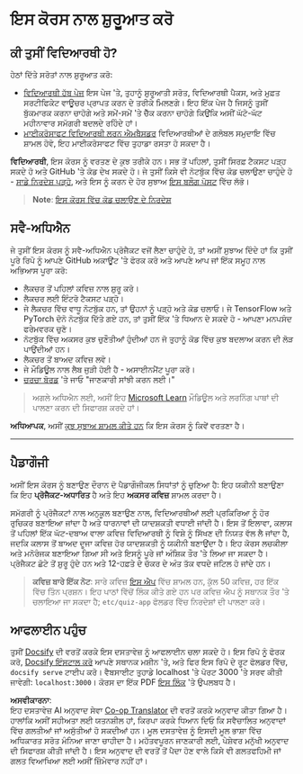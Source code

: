 <!--
CO_OP_TRANSLATOR_METADATA:
{
  "original_hash": "c4c545eb30765a49469ced84cfb4379f",
  "translation_date": "2025-08-26T11:15:12+00:00",
  "source_file": "lessons/0-course-setup/setup.md",
  "language_code": "pa"
}
-->
# ਇਸ ਕੋਰਸ ਨਾਲ ਸ਼ੁਰੂਆਤ ਕਰੋ

## ਕੀ ਤੁਸੀਂ ਵਿਦਿਆਰਥੀ ਹੋ?

ਹੇਠਾਂ ਦਿੱਤੇ ਸਰੋਤਾਂ ਨਾਲ ਸ਼ੁਰੂਆਤ ਕਰੋ:

* [ਵਿਦਿਆਰਥੀ ਹੱਬ ਪੇਜ](https://docs.microsoft.com/learn/student-hub?WT.mc_id=academic-77998-cacaste) ਇਸ ਪੇਜ 'ਤੇ, ਤੁਹਾਨੂੰ ਸ਼ੁਰੂਆਤੀ ਸਰੋਤ, ਵਿਦਿਆਰਥੀ ਪੈਕਸ, ਅਤੇ ਮੁਫ਼ਤ ਸਰਟੀਫਿਕੇਟ ਵਾਊਚਰ ਪ੍ਰਾਪਤ ਕਰਨ ਦੇ ਤਰੀਕੇ ਮਿਲਣਗੇ। ਇਹ ਇੱਕ ਪੇਜ ਹੈ ਜਿਸਨੂੰ ਤੁਸੀਂ ਬੁੱਕਮਾਰਕ ਕਰਨਾ ਚਾਹੋਗੇ ਅਤੇ ਸਮੇਂ-ਸਮੇਂ 'ਤੇ ਚੈੱਕ ਕਰਨਾ ਚਾਹੋਗੇ ਕਿਉਂਕਿ ਅਸੀਂ ਘੱਟੋ-ਘੱਟ ਮਹੀਨਾਵਾਰ ਸਮੱਗਰੀ ਬਦਲਦੇ ਰਹਿੰਦੇ ਹਾਂ।
* [ਮਾਈਕਰੋਸਾਫਟ ਵਿਦਿਆਰਥੀ ਲਰਨ ਐਮਬੈਸਡਰ](https://studentambassadors.microsoft.com?WT.mc_id=academic-77998-cacaste) ਵਿਦਿਆਰਥੀਆਂ ਦੇ ਗਲੋਬਲ ਸਮੁਦਾਇ ਵਿੱਚ ਸ਼ਾਮਲ ਹੋਵੋ, ਇਹ ਮਾਈਕਰੋਸਾਫਟ ਵਿੱਚ ਤੁਹਾਡਾ ਰਸਤਾ ਹੋ ਸਕਦਾ ਹੈ।

**ਵਿਦਿਆਰਥੀ**, ਇਸ ਕੋਰਸ ਨੂੰ ਵਰਤਣ ਦੇ ਕੁਝ ਤਰੀਕੇ ਹਨ। ਸਭ ਤੋਂ ਪਹਿਲਾਂ, ਤੁਸੀਂ ਸਿਰਫ਼ ਟੈਕਸਟ ਪੜ੍ਹ ਸਕਦੇ ਹੋ ਅਤੇ GitHub 'ਤੇ ਕੋਡ ਦੇਖ ਸਕਦੇ ਹੋ। ਜੇ ਤੁਸੀਂ ਕਿਸੇ ਵੀ ਨੋਟਬੁੱਕ ਵਿੱਚ ਕੋਡ ਚਲਾਉਣਾ ਚਾਹੁੰਦੇ ਹੋ - [ਸਾਡੇ ਨਿਰਦੇਸ਼ ਪੜ੍ਹੋ](./etc/how-to-run.md), ਅਤੇ ਇਸ ਨੂੰ ਕਰਨ ਦੇ ਹੋਰ ਸੁਝਾਅ [ਇਸ ਬਲੌਗ ਪੋਸਟ](https://soshnikov.com/education/how-to-execute-notebooks-from-github/) ਵਿੱਚ ਲੱਭੋ।

> **Note**: [ਇਸ ਕੋਰਸ ਵਿੱਚ ਕੋਡ ਚਲਾਉਣ ਦੇ ਨਿਰਦੇਸ਼](./how-to-run.md)

## ਸਵੈ-ਅਧਿਐਨ

ਜੇ ਤੁਸੀਂ ਇਸ ਕੋਰਸ ਨੂੰ ਸਵੈ-ਅਧਿਐਨ ਪ੍ਰੋਜੈਕਟ ਵਜੋਂ ਲੈਣਾ ਚਾਹੁੰਦੇ ਹੋ, ਤਾਂ ਅਸੀਂ ਸੁਝਾਅ ਦਿੰਦੇ ਹਾਂ ਕਿ ਤੁਸੀਂ ਪੂਰੇ ਰਿਪੋ ਨੂੰ ਆਪਣੇ GitHub ਅਕਾਊਂਟ 'ਤੇ ਫੋਰਕ ਕਰੋ ਅਤੇ ਆਪਣੇ ਆਪ ਜਾਂ ਇੱਕ ਸਮੂਹ ਨਾਲ ਅਭਿਆਸ ਪੂਰਾ ਕਰੋ:

* ਲੈਕਚਰ ਤੋਂ ਪਹਿਲਾਂ ਕਵਿਜ਼ ਨਾਲ ਸ਼ੁਰੂ ਕਰੋ।
* ਲੈਕਚਰ ਲਈ ਇੰਟਰੋ ਟੈਕਸਟ ਪੜ੍ਹੋ।
* ਜੇ ਲੈਕਚਰ ਵਿੱਚ ਵਾਧੂ ਨੋਟਬੁੱਕ ਹਨ, ਤਾਂ ਉਹਨਾਂ ਨੂੰ ਪੜ੍ਹੋ ਅਤੇ ਕੋਡ ਚਲਾਓ। ਜੇ TensorFlow ਅਤੇ PyTorch ਦੋਨੋ ਨੋਟਬੁੱਕ ਦਿੱਤੇ ਗਏ ਹਨ, ਤਾਂ ਤੁਸੀਂ ਇੱਕ 'ਤੇ ਧਿਆਨ ਦੇ ਸਕਦੇ ਹੋ - ਆਪਣਾ ਮਨਪਸੰਦ ਫਰੇਮਵਰਕ ਚੁਣੋ।
* ਨੋਟਬੁੱਕ ਵਿੱਚ ਅਕਸਰ ਕੁਝ ਚੁਣੌਤੀਆਂ ਹੁੰਦੀਆਂ ਹਨ ਜੋ ਤੁਹਾਨੂੰ ਕੋਡ ਵਿੱਚ ਕੁਝ ਬਦਲਾਅ ਕਰਨ ਦੀ ਲੋੜ ਪਾਉਂਦੀਆਂ ਹਨ।
* ਲੈਕਚਰ ਤੋਂ ਬਾਅਦ ਕਵਿਜ਼ ਲਵੋ।
* ਜੇ ਮੌਡਿਊਲ ਨਾਲ ਲੈਬ ਜੁੜੀ ਹੋਈ ਹੈ - ਅਸਾਈਨਮੈਂਟ ਪੂਰਾ ਕਰੋ।
* [ਚਰਚਾ ਬੋਰਡ](https://github.com/microsoft/AI-For-Beginners/discussions) 'ਤੇ ਜਾਓ "ਜਾਣਕਾਰੀ ਸਾਂਝੀ ਕਰਨ ਲਈ।"

> ਅਗਲੇ ਅਧਿਐਨ ਲਈ, ਅਸੀਂ ਇਹ [Microsoft Learn](https://docs.microsoft.com/en-us/users/dmitrysoshnikov-9132/collections/31zgizg2p418yo/?WT.mc_id=academic-77998-cacaste) ਮੌਡਿਊਲ ਅਤੇ ਲਰਨਿੰਗ ਪਾਥਾਂ ਦੀ ਪਾਲਣਾ ਕਰਨ ਦੀ ਸਿਫਾਰਸ਼ ਕਰਦੇ ਹਾਂ।

**ਅਧਿਆਪਕ**, ਅਸੀਂ [ਕੁਝ ਸੁਝਾਅ ਸ਼ਾਮਲ ਕੀਤੇ ਹਨ](/for-teachers.md) ਕਿ ਇਸ ਕੋਰਸ ਨੂੰ ਕਿਵੇਂ ਵਰਤਣਾ ਹੈ।

---

## ਪੈਡਾਗੌਜੀ

ਅਸੀਂ ਇਸ ਕੋਰਸ ਨੂੰ ਬਣਾਉਣ ਦੌਰਾਨ ਦੋ ਪੈਡਾਗੌਜੀਕਲ ਸਿਧਾਂਤਾਂ ਨੂੰ ਚੁਣਿਆ ਹੈ: ਇਹ ਯਕੀਨੀ ਬਣਾਉਣਾ ਕਿ ਇਹ **ਪ੍ਰੋਜੈਕਟ-ਅਧਾਰਿਤ** ਹੈ ਅਤੇ ਇਹ **ਅਕਸਰ ਕਵਿਜ਼** ਸ਼ਾਮਲ ਕਰਦਾ ਹੈ।

ਸਮੱਗਰੀ ਨੂੰ ਪ੍ਰੋਜੈਕਟਾਂ ਨਾਲ ਅਨੁਕੂਲ ਬਣਾਉਣ ਨਾਲ, ਵਿਦਿਆਰਥੀਆਂ ਲਈ ਪ੍ਰਕਿਰਿਆ ਨੂੰ ਹੋਰ ਰੁਚਿਕਰ ਬਣਾਇਆ ਜਾਂਦਾ ਹੈ ਅਤੇ ਧਾਰਨਾਵਾਂ ਦੀ ਯਾਦਸ਼ਕਤੀ ਵਧਾਈ ਜਾਂਦੀ ਹੈ। ਇਸ ਤੋਂ ਇਲਾਵਾ, ਕਲਾਸ ਤੋਂ ਪਹਿਲਾਂ ਇੱਕ ਘੱਟ-ਦਬਾਅ ਵਾਲਾ ਕਵਿਜ਼ ਵਿਦਿਆਰਥੀ ਨੂੰ ਵਿਸ਼ੇ ਨੂੰ ਸਿੱਖਣ ਦੀ ਨਿਯਤ ਵੱਲ ਲੈ ਜਾਂਦਾ ਹੈ, ਜਦਕਿ ਕਲਾਸ ਤੋਂ ਬਾਅਦ ਦੂਜਾ ਕਵਿਜ਼ ਹੋਰ ਯਾਦਸ਼ਕਤੀ ਨੂੰ ਯਕੀਨੀ ਬਣਾਉਂਦਾ ਹੈ। ਇਹ ਕੋਰਸ ਲਚਕੀਲਾ ਅਤੇ ਮਨੋਰੰਜਕ ਬਣਾਇਆ ਗਿਆ ਸੀ ਅਤੇ ਇਸਨੂੰ ਪੂਰੇ ਜਾਂ ਅੰਸ਼ਿਕ ਤੌਰ 'ਤੇ ਲਿਆ ਜਾ ਸਕਦਾ ਹੈ। ਪ੍ਰੋਜੈਕਟ ਛੋਟੇ ਤੋਂ ਸ਼ੁਰੂ ਹੁੰਦੇ ਹਨ ਅਤੇ 12-ਹਫ਼ਤੇ ਦੇ ਚੱਕਰ ਦੇ ਅੰਤ ਤੱਕ ਵਧਦੇ ਜਟਿਲ ਹੋ ਜਾਂਦੇ ਹਨ।

> **ਕਵਿਜ਼ ਬਾਰੇ ਇੱਕ ਨੋਟ**: ਸਾਰੇ ਕਵਿਜ਼ [ਇਸ ਐਪ](https://red-field-0a6ddfd03.1.azurestaticapps.net/) ਵਿੱਚ ਸ਼ਾਮਲ ਹਨ, ਕੁੱਲ 50 ਕਵਿਜ਼, ਹਰ ਇੱਕ ਵਿੱਚ ਤਿੰਨ ਪ੍ਰਸ਼ਨ। ਇਹ ਪਾਠਾਂ ਵਿੱਚੋਂ ਲਿੰਕ ਕੀਤੇ ਗਏ ਹਨ ਪਰ ਕਵਿਜ਼ ਐਪ ਨੂੰ ਸਥਾਨਕ ਤੌਰ 'ਤੇ ਚਲਾਇਆ ਜਾ ਸਕਦਾ ਹੈ; `etc/quiz-app` ਫੋਲਡਰ ਵਿੱਚ ਨਿਰਦੇਸ਼ਾਂ ਦੀ ਪਾਲਣਾ ਕਰੋ।

## ਆਫਲਾਈਨ ਪਹੁੰਚ

ਤੁਸੀਂ [Docsify](https://docsify.js.org/#/) ਦੀ ਵਰਤੋਂ ਕਰਕੇ ਇਸ ਦਸਤਾਵੇਜ਼ ਨੂੰ ਆਫਲਾਈਨ ਚਲਾ ਸਕਦੇ ਹੋ। ਇਸ ਰਿਪੋ ਨੂੰ ਫੋਰਕ ਕਰੋ, [Docsify ਇੰਸਟਾਲ ਕਰੋ](https://docsify.js.org/#/quickstart) ਆਪਣੇ ਸਥਾਨਕ ਮਸ਼ੀਨ 'ਤੇ, ਅਤੇ ਫਿਰ ਇਸ ਰਿਪੋ ਦੇ ਰੂਟ ਫੋਲਡਰ ਵਿੱਚ, `docsify serve` ਟਾਈਪ ਕਰੋ। ਵੈਬਸਾਈਟ ਤੁਹਾਡੇ localhost 'ਤੇ ਪੋਰਟ 3000 'ਤੇ ਸਰਵ ਕੀਤੀ ਜਾਵੇਗੀ: `localhost:3000`। ਕੋਰਸ ਦਾ ਇੱਕ PDF [ਇਸ ਲਿੰਕ](../../../../../../../../../etc/pdf/readme.pdf) 'ਤੇ ਉਪਲਬਧ ਹੈ।

**ਅਸਵੀਕਾਰਨਾ**:  
ਇਹ ਦਸਤਾਵੇਜ਼ AI ਅਨੁਵਾਦ ਸੇਵਾ [Co-op Translator](https://github.com/Azure/co-op-translator) ਦੀ ਵਰਤੋਂ ਕਰਕੇ ਅਨੁਵਾਦ ਕੀਤਾ ਗਿਆ ਹੈ। ਹਾਲਾਂਕਿ ਅਸੀਂ ਸਹੀਅਤਾ ਲਈ ਯਤਨਸ਼ੀਲ ਹਾਂ, ਕਿਰਪਾ ਕਰਕੇ ਧਿਆਨ ਦਿਓ ਕਿ ਸਵੈਚਾਲਿਤ ਅਨੁਵਾਦਾਂ ਵਿੱਚ ਗਲਤੀਆਂ ਜਾਂ ਅਸੁੱਤੀਆਂ ਹੋ ਸਕਦੀਆਂ ਹਨ। ਮੂਲ ਦਸਤਾਵੇਜ਼ ਨੂੰ ਇਸਦੀ ਮੂਲ ਭਾਸ਼ਾ ਵਿੱਚ ਅਧਿਕਾਰਤ ਸਰੋਤ ਮੰਨਿਆ ਜਾਣਾ ਚਾਹੀਦਾ ਹੈ। ਮਹੱਤਵਪੂਰਨ ਜਾਣਕਾਰੀ ਲਈ, ਪੇਸ਼ੇਵਰ ਮਨੁੱਖੀ ਅਨੁਵਾਦ ਦੀ ਸਿਫਾਰਸ਼ ਕੀਤੀ ਜਾਂਦੀ ਹੈ। ਇਸ ਅਨੁਵਾਦ ਦੀ ਵਰਤੋਂ ਤੋਂ ਪੈਦਾ ਹੋਣ ਵਾਲੇ ਕਿਸੇ ਵੀ ਗਲਤਫਹਿਮੀ ਜਾਂ ਗਲਤ ਵਿਆਖਿਆ ਲਈ ਅਸੀਂ ਜ਼ਿੰਮੇਵਾਰ ਨਹੀਂ ਹਾਂ।